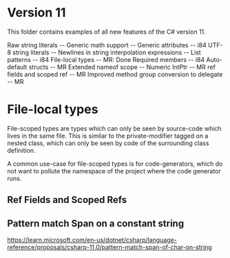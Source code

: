 
# Version 11

This folder contains examples of all new features of the C# version 11.


Raw string literals -- 
Generic math support -- 
Generic attributes -- i84
UTF-8 string literals -- 
Newlines in string interpolation expressions -- 
List patterns -- i84
File-local types -- MR: Done
Required members -- i84
Auto-default structs -- MR
Extended nameof scope -- 
Numeric IntPtr -- MR
ref fields and scoped ref -- MR
Improved method group conversion to delegate -- MR


# File-local types

File-scoped types are types which can only be seen by source-code which
lives in the same file. This is similar to the private-modifier tagged
on a nested class, which can only be seen by code of the surrounding class
definition.

A common use-case for file-scoped types is for code-generators, which do
not want to pollute the namespace of the project where the code generator
runs.


## Ref Fields and Scoped Refs


## Pattern match Span<char> on a constant string

https://learn.microsoft.com/en-us/dotnet/csharp/language-reference/proposals/csharp-11.0/pattern-match-span-of-char-on-string